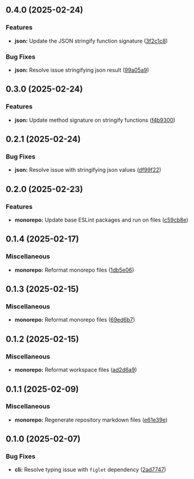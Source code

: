 ## 0.4.0 (2025-02-24)

### Features

- **json:** Update the JSON stringify function signature ([3f2c1c8](https://github.com/storm-software/stryke/commit/3f2c1c8))

### Bug Fixes

- **json:** Resolve issue stringifying json result ([99a05a9](https://github.com/storm-software/stryke/commit/99a05a9))

## 0.3.0 (2025-02-24)

### Features

- **json:** Update method signature on stringify functions ([f4b9300](https://github.com/storm-software/stryke/commit/f4b9300))

## 0.2.1 (2025-02-24)

### Bug Fixes

- **json:** Resolve issue with stringifying json values ([df99f22](https://github.com/storm-software/stryke/commit/df99f22))

## 0.2.0 (2025-02-23)

### Features

- **monorepo:** Update base ESLint packages and run on files ([c59cb8e](https://github.com/storm-software/stryke/commit/c59cb8e))

## 0.1.4 (2025-02-17)

### Miscellaneous

- **monorepo:** Reformat monorepo files
  ([1db5e06](https://github.com/storm-software/stryke/commit/1db5e06))

## 0.1.3 (2025-02-15)

### Miscellaneous

- **monorepo:** Reformat monorepo files
  ([69ed6b7](https://github.com/storm-software/stryke/commit/69ed6b7))

## 0.1.2 (2025-02-15)

### Miscellaneous

- **monorepo:** Reformat workspace files
  ([ad2d6a9](https://github.com/storm-software/stryke/commit/ad2d6a9))

## 0.1.1 (2025-02-09)

### Miscellaneous

- **monorepo:** Regenerate repository markdown files
  ([e61e39e](https://github.com/storm-software/stryke/commit/e61e39e))

## 0.1.0 (2025-02-07)

### Bug Fixes

- **cli:** Resolve typing issue with `figlet` dependency
  ([2ad7747](https://github.com/storm-software/stryke/commit/2ad7747))
